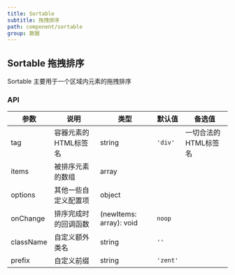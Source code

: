 ```yaml
---
title: Sortable
subtitle: 拖拽排序
path: component/sortable
group: 数据
---
```


## Sortable 拖拽排序

Sortable 主要用于一个区域内元素的拖拽排序

### API

| 参数             	 	| 说明                          | 类型                | 默认值       		 | 备选值           							  			         |
| ------------------ | ---------------------------- | ------------------- | ---------------- | --------------------------------------------  |
| tag | 容器元素的HTML标签名           | string              | `'div'`            |                    一切合法的HTML标签名                       |
| items      		 | 被排序元素的数组                   | array                |           |  							  			         |
| options   |  		其他一些自定义配置项			 | object 						 |  				  | 														   			          |
| onChange           | 排序完成时的回调函数									| (newItems: array): void | `noop`           |                         |
| className          | 自定义额外类名                  | string              | `''`						 |                             |
| prefix             | 自定义前缀                     | string              | `'zent'`				  |															|

<style>
	.demo-sortable {
		padding: 0 140px;
		display: flex;
		flex-wrap: wrap;
		justify-content: flex-start;
	}

	.demo-sortable-item,
	.demo-sortable-add {
		position: relative;
		text-align: center;
		line-height: 100px;
		border: 1px solid #bbb;
		border-radius: 4px;
		flex: 0 0 100px;
		height: 100px;
		margin: 0 20px 20px 0;
	}

	.demo-sortable-add {
		cursor: pointer;
	}

	.demo-sortable-item:hover {
		.demo-sortable-icon {
			display: block;
		}
	}

	.demo-sortable-drag {
		.demo-sortable-icon {
			display: none !important;
		}
	}

	.demo-sortable-icon {
		display: none;
		cursor: pointer;
		font-size: 10px;
		position: absolute;
		top: 10px;
		right: 10px;
	}
</style>
